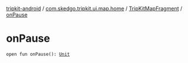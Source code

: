 [tripkit-android](../../index.md) / [com.skedgo.tripkit.ui.map.home](../index.md) / [TripKitMapFragment](index.md) / [onPause](./on-pause.md)

# onPause

`open fun onPause(): `[`Unit`](https://kotlinlang.org/api/latest/jvm/stdlib/kotlin/-unit/index.html)